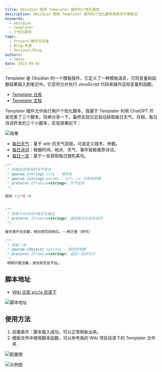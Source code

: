 ```yaml
---
title: Obsidian 使用 Templater 插件的个性化脚本
description: Obsidian 使用 Templater 插件的个性化脚本用来写子弹笔记
keywords:
  - obsidian
  - templater
  - 个性化脚本
tags:
  - Project/数字文具盒
  - Blog/开源
  - Personal/Blog
authors:
  - 7Wate
date: 2023-09-05
---
```


Templater 是 Obsidian 的一个模板插件，它定义了一种模板语言，可将变量和函数结果插入到笔记中。它还将允许执行 JavaScript 代码来操作这些变量和函数。

- [Templater 仓库](https://github.com/SilentVoid13/Templater)
- [Templater 文档](https://silentvoid13.github.io/Templater/)

Templater 插件允许执行用户个性化脚本，我基于 Templater 利用 ChatGPT 开发完善了三个脚本，简单分享一下，最终实现日志自动获取每日天气，月相，每日诗词开发的三个小脚本，实现效果如下：

![效果](https://static.7wate.com/img/2023/09/05/8801e91427264.png)

- [每日天气](https://wttr.in/)：基于 wttr 的天气获取，可自定义城市、参数。
- [每日诗词](https://www.jinrishici.com/)：根据时间、地点、天气、事件智能推荐诗词。
- [每日一言](https://hitokoto.cn/)：基于一言获取每日随机美句。

```javascript
/**
 * 获取指定城市的天气信息
 * @param {string} city - 城市名
 * @param {string} params - wttr.in 的查询参数
 * @returns {Promise<string>} 天气信息
 */

郑州 +31°C ⛅️ 


/**
 * 获取今日诗词并格式化输出
 * @returns {Promise<string>} 返回格式化后的诗词
 */

接天莲叶无穷碧，映日荷花别样红。——杨万里（宋代）

/**
 * 获取一言
 * @param {Object} options - 请求的参数
 * @returns {Promise<string>} 返回一言的句子
 */
 明明只是活着，哀伤却无处不在…

```

## 脚本地址

- [Wiki 仓库 src/js 目录下](https://github.com/7Wate/wiki/tree/main/src/js)

![脚本地址](https://static.7wate.com/img/2023/09/05/9cab1145cb09a.png)

## 使用方法

1. 前置条件：脚本载入成功，可以正常刷新出来。
2. 模板文件中使用脚本函数，可以参考我的 Wiki 项目目录下的 Templater 文件夹

![配置图](https://static.7wate.com/img/2023/09/05/d2b05b11ea715.png)

![示例图](https://static.7wate.com/img/2023/09/05/9db1e81eccec9.png)

